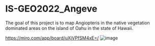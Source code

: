 # IS-GEO2022_Angeve

The goal of this project is to map Angiopteris in the native vegetation dominated areas on the island of Oahu in the state of Hawaii.

https://miro.com/app/board/uXjVPfSM4xE=/
![image](https://user-images.githubusercontent.com/45220540/185675239-d2e035eb-a05f-468c-8d57-6da1b54daaa9.png)
